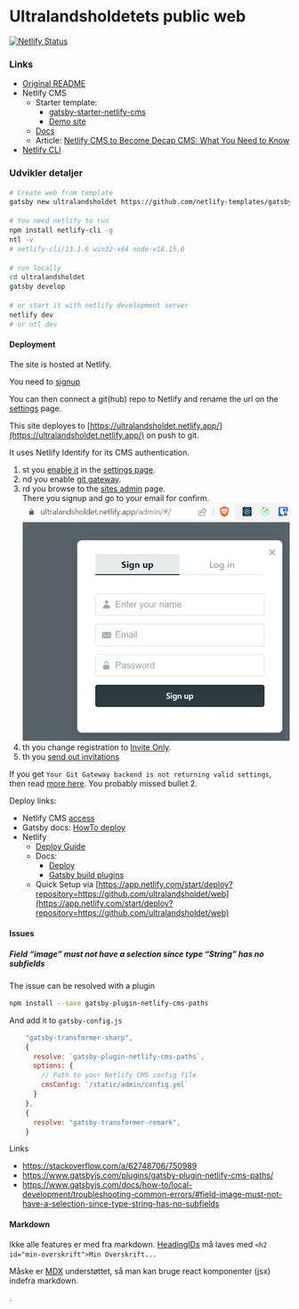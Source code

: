 # Ultralandsholdetets public web

[![Netlify Status](https://api.netlify.com/api/v1/badges/bedd6a7b-b961-4835-b884-21104166274d/deploy-status)](https://app.netlify.com/sites/ultralandsholdet/deploys)

### Links

* [Original README](README.org.md)
* Netlify CMS
    * Starter template: 
        * [gatsby-starter-netlify-cms](https://www.gatsbyjs.com/starters/netlify-templates/gatsby-starter-netlify-cms/)
        * [Demo site](https://techhub.p-m.si/)
    * [Docs](https://v1.netlifycms.org/docs/start-with-a-template/)
    * Article: [Netlify CMS to Become Decap CMS: What You Need to Know](https://www.netlify.com/blog/netlify-cms-to-become-decap-cms/)
* [Netlify CLI](https://github.com/netlify/cli)

### Udvikler detaljer

```bash
# Create web from template
gatsby new ultralandsholdet https://github.com/netlify-templates/gatsby-starter-netlify-cms

# You need netlify to run
npm install netlify-cli -g
ntl -v
# netlify-cli/13.1.6 win32-x64 node-v18.15.0

# run locally
cd ultralandsholdet
gatsby develop

# or start it with netlify development server
netlify dev
# or ntl dev
```

#### Deployment

The site is hosted at Netlify.  
  
You need to [signup](https://app.netlify.com/)

You can then connect a git(hub) repo to Netlify and rename the url on the [settings](https://app.netlify.com/sites/ultralandsholdet/settings/general) page.  

This site deployes to [https://ultralandsholdet.netlify.app/](https://ultralandsholdet.netlify.app/) on push to git.  

It uses Netlify Identify for its CMS authentication. 
 
1. st you [enable it](https://docs.netlify.com/visitor-access/identity/#enable-identity-in-the-ui) in the [settings page](https://app.netlify.com/sites/ultralandsholdet/settings/identity).  
2. nd you enable [git gateway](https://app.netlify.com/sites/ultralandsholdet/settings/identity#git-gateway).  
3. rd you browse to the [sites admin](https://ultralandsholdet.netlify.app/admin/#/) page.  
There you signup and go to your email for confirm.  
![netlify-cms-signup](./netlify-cms-signup.png)  
4. th you change registration to [Invite Only](https://app.netlify.com/sites/ultralandsholdet/settings/identity#registration).  
5. th you [send out invitations](https://app.netlify.com/sites/ultralandsholdet/identity)  

If you get `Your Git Gateway backend is not returning valid settings`, then read [more here](https://decapcms.org/docs/add-to-your-site/#backend). You probably missed bullet 2.

Deploy links:

* Netlify CMS [access](https://v1.netlifycms.org/docs/start-with-a-template/)
* Gatsby docs: [HowTo deploy](https://www.gatsbyjs.com/docs/how-to/previews-deploys-hosting/deploying-to-netlify/)
* Netlify 
    * [Deploy Guide](https://www.netlify.com/blog/2016/10/27/a-step-by-step-guide-deploying-a-static-site-or-single-page-app/)
    * Docs: 
        * [Deploy](https://docs.netlify.com/get-started/#deploy-a-project-to-netlify)
        * [Gatsby build plugins](https://docs.netlify.com/integrations/frameworks/gatsby/#essential-gatsby-build-plugin)
    * Quick Setup via [https://app.netlify.com/start/deploy?repository=https://github.com/ultralandsholdet/web](https://app.netlify.com/start/deploy?repository=https://github.com/ultralandsholdet/web)

#### Issues

##### Field “image” must not have a selection since type “String” has no subfields

The issue can be resolved with a plugin

```bash
npm install --save gatsby-plugin-netlify-cms-paths
```

And add it to `gatsby-config.js`

```js
    "gatsby-transformer-sharp",
    {
      resolve: `gatsby-plugin-netlify-cms-paths`,
      options: {
        // Path to your Netlify CMS config file
        cmsConfig: `/static/admin/config.yml`
      }
    },
    {
      resolve: "gatsby-transformer-remark",
    }
```

Links

* https://stackoverflow.com/a/62748706/750989
* https://www.gatsbyjs.com/plugins/gatsby-plugin-netlify-cms-paths/
* https://www.gatsbyjs.com/docs/how-to/local-development/troubleshooting-common-errors/#field-image-must-not-have-a-selection-since-type-string-has-no-subfields


#### Markdown

Ikke alle features er med fra markdown. [HeadingIDs](https://www.markdownguide.org/extended-syntax/#heading-ids) må laves med `<h2 id="min-overskrift">Min Overskrift...`

Måske er [MDX](https://www.gatsbyjs.com/docs/reference/markdown-syntax/#md-vs-mdx) understøttet, så man kan bruge react komponenter (jsx) indefra markdown. 

.